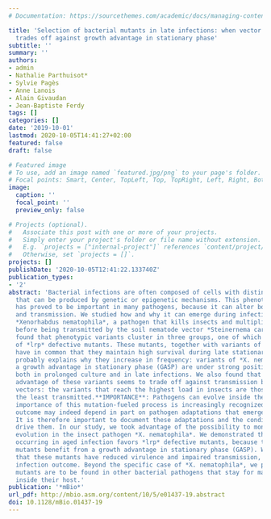 ```yaml
---
# Documentation: https://sourcethemes.com/academic/docs/managing-content/

title: 'Selection of bacterial mutants in late infections: when vector transmission
  trades off against growth advantage in stationary phase'
subtitle: ''
summary: ''
authors:
- admin
- Nathalie Parthuisot*
- Sylvie Pagès
- Anne Lanois
- Alain Givaudan
- Jean-Baptiste Ferdy
tags: []
categories: []
date: '2019-10-01'
lastmod: 2020-10-05T14:41:27+02:00
featured: false
draft: false

# Featured image
# To use, add an image named `featured.jpg/png` to your page's folder.
# Focal points: Smart, Center, TopLeft, Top, TopRight, Left, Right, BottomLeft, Bottom, BottomRight.
image:
  caption: ''
  focal_point: ''
  preview_only: false

# Projects (optional).
#   Associate this post with one or more of your projects.
#   Simply enter your project's folder or file name without extension.
#   E.g. `projects = ["internal-project"]` references `content/project/deep-learning/index.md`.
#   Otherwise, set `projects = []`.
projects: []
publishDate: '2020-10-05T12:41:22.133740Z'
publication_types:
- '2'
abstract: 'Bacterial infections are often composed of cells with distinct phenotypes
  that can be produced by genetic or epigenetic mechanisms. This phenotypic heterogeneity
  has proved to be important in many pathogens, because it can alter both pathogenicity
  and transmission. We studied how and why it can emerge during infection in the bacterium
  *Xenorhabdus nematophila*, a pathogen that kills insects and multiplies in the cadaver
  before being transmitted by the soil nematode vector *Steinernema carpocapsae*. We
  found that phenotypic variants cluster in three groups, one of which is composed
  of *lrp* defective mutants. These mutants, together with variants of another group,
  have in common that they maintain high survival during late stationary phase. This
  probably explains why they increase in frequency: variants of *X. nematophila* with
  a growth advantage in stationary phase (GASP) are under strong positive selection
  both in prolonged culture and in late infections. We also found that the within-host
  advantage of these variants seems to trade off against transmission by nematode
  vectors: the variants that reach the highest load in insects are those that are
  the least transmitted.**IMPORTANCE**: Pathogens can evolve inside their host, and the
  importance of this mutation-fueled process is increasingly recognized. A disease
  outcome may indeed depend in part on pathogen adaptations that emerge during infection.
  It is therefore important to document these adaptations and the conditions that
  drive them. In our study, we took advantage of the possibility to monitor within-host
  evolution in the insect pathogen *X. nematophila*. We demonstrated that selection
  occurring in aged infection favors *lrp* defective mutants, because these metabolic
  mutants benefit from a growth advantage in stationary phase (GASP). We also demonstrated
  that these mutants have reduced virulence and impaired transmission, modifying the
  infection outcome. Beyond the specific case of *X. nematophila*, we propose that metabolic
  mutants are to be found in other bacterial pathogens that stay for many generations
  inside their host.'
publication: '*mBio*'
url_pdf: http://mbio.asm.org/content/10/5/e01437-19.abstract
doi: 10.1128/mBio.01437-19
---
```

